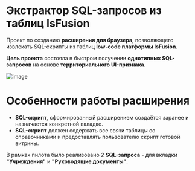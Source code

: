 # Экстрактор SQL-запросов из таблиц lsFusion
Проект по созданию **расширения для браузера**, позволяющего извлекать SQL-скрипты из таблиц **low-code платформы lsFusion**.

**Цель проекта** состояла в быстром получении **однотипных SQL-запросов** на основе **территориального UI-признака**.

![image](https://github.com/user-attachments/assets/80912b18-6253-4d4a-8aae-55ee8cefe0d5)

# Особенности работы расширения
- **SQL-скрипт**, сформированный расширением создаётся заранее и назначается конкретной вкладке. 
- **SQL-скрипт** должен содержать все связи таблицы со справочниками и предоставлять пользователю скрипт готовой витрины. 

В рамках пилота было реализовано *2* **SQL-запроса** - для вкладки **"Учреждения"** и **"Руководящие документы"**.


